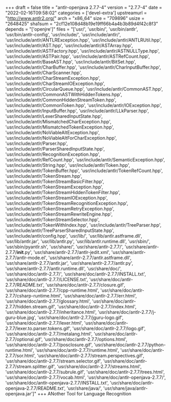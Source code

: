 +++
draft = false
title = "antlr-openjava 2.7.7-4"
version = "2.7.7-4"
date = "2022-02-16T09:58:02"
categories = ['devel-extra']
upstreamurl = "http://www.antlr2.org/"
arch = "x86_64"
size = "709896"
usize = "2648425"
sha1sum = "2cf12e108d48b19e19ff66b4a4b3b89d4f42c8f3"
depends = "['openjre']"
files = "['usr/', 'usr/bin/', 'usr/bin/antlr', 'usr/bin/antlr-config', 'usr/include/', 'usr/include/antlr/', 'usr/include/antlr/ANTLRException.hpp', 'usr/include/antlr/ANTLRUtil.hpp', 'usr/include/antlr/AST.hpp', 'usr/include/antlr/ASTArray.hpp', 'usr/include/antlr/ASTFactory.hpp', 'usr/include/antlr/ASTNULLType.hpp', 'usr/include/antlr/ASTPair.hpp', 'usr/include/antlr/ASTRefCount.hpp', 'usr/include/antlr/BaseAST.hpp', 'usr/include/antlr/BitSet.hpp', 'usr/include/antlr/CharBuffer.hpp', 'usr/include/antlr/CharInputBuffer.hpp', 'usr/include/antlr/CharScanner.hpp', 'usr/include/antlr/CharStreamException.hpp', 'usr/include/antlr/CharStreamIOException.hpp', 'usr/include/antlr/CircularQueue.hpp', 'usr/include/antlr/CommonAST.hpp', 'usr/include/antlr/CommonASTWithHiddenTokens.hpp', 'usr/include/antlr/CommonHiddenStreamToken.hpp', 'usr/include/antlr/CommonToken.hpp', 'usr/include/antlr/IOException.hpp', 'usr/include/antlr/InputBuffer.hpp', 'usr/include/antlr/LLkParser.hpp', 'usr/include/antlr/LexerSharedInputState.hpp', 'usr/include/antlr/MismatchedCharException.hpp', 'usr/include/antlr/MismatchedTokenException.hpp', 'usr/include/antlr/NoViableAltException.hpp', 'usr/include/antlr/NoViableAltForCharException.hpp', 'usr/include/antlr/Parser.hpp', 'usr/include/antlr/ParserSharedInputState.hpp', 'usr/include/antlr/RecognitionException.hpp', 'usr/include/antlr/RefCount.hpp', 'usr/include/antlr/SemanticException.hpp', 'usr/include/antlr/String.hpp', 'usr/include/antlr/Token.hpp', 'usr/include/antlr/TokenBuffer.hpp', 'usr/include/antlr/TokenRefCount.hpp', 'usr/include/antlr/TokenStream.hpp', 'usr/include/antlr/TokenStreamBasicFilter.hpp', 'usr/include/antlr/TokenStreamException.hpp', 'usr/include/antlr/TokenStreamHiddenTokenFilter.hpp', 'usr/include/antlr/TokenStreamIOException.hpp', 'usr/include/antlr/TokenStreamRecognitionException.hpp', 'usr/include/antlr/TokenStreamRetryException.hpp', 'usr/include/antlr/TokenStreamRewriteEngine.hpp', 'usr/include/antlr/TokenStreamSelector.hpp', 'usr/include/antlr/TokenWithIndex.hpp', 'usr/include/antlr/TreeParser.hpp', 'usr/include/antlr/TreeParserSharedInputState.hpp', 'usr/include/antlr/config.hpp', 'usr/lib/', 'usr/lib/antlr.astframe.dll', 'usr/lib/antlr.jar', 'usr/lib/antlr.py', 'usr/lib/antlr.runtime.dll', 'usr/sbin/', 'usr/sbin/pyantlr.sh', 'usr/share/', 'usr/share/antlr-2.7.7/', 'usr/share/antlr-2.7.7/__init__.py', 'usr/share/antlr-2.7.7/antlr-jedit.xml', 'usr/share/antlr-2.7.7/antlr-mode.el', 'usr/share/antlr-2.7.7/antlr.astframe.dll', 'usr/share/antlr-2.7.7/antlr.jar', 'usr/share/antlr-2.7.7/antlr.py', 'usr/share/antlr-2.7.7/antlr.runtime.dll', 'usr/share/doc/', 'usr/share/doc/antlr-2.7.7/', 'usr/share/doc/antlr-2.7.7/INSTALL.txt', 'usr/share/doc/antlr-2.7.7/LICENSE.txt', 'usr/share/doc/antlr-2.7.7/README.txt', 'usr/share/doc/antlr-2.7.7/closure.gif', 'usr/share/doc/antlr-2.7.7/cpp-runtime.html', 'usr/share/doc/antlr-2.7.7/csharp-runtime.html', 'usr/share/doc/antlr-2.7.7/err.html', 'usr/share/doc/antlr-2.7.7/glossary.html', 'usr/share/doc/antlr-2.7.7/hidden.stream.gif', 'usr/share/doc/antlr-2.7.7/index.html', 'usr/share/doc/antlr-2.7.7/inheritance.html', 'usr/share/doc/antlr-2.7.7/j-guru-blue.jpg', 'usr/share/doc/antlr-2.7.7/jguru-logo.gif', 'usr/share/doc/antlr-2.7.7/lexer.html', 'usr/share/doc/antlr-2.7.7/lexer.to.parser.tokens.gif', 'usr/share/doc/antlr-2.7.7/logo.gif', 'usr/share/doc/antlr-2.7.7/metalang.html', 'usr/share/doc/antlr-2.7.7/optional.gif', 'usr/share/doc/antlr-2.7.7/options.html', 'usr/share/doc/antlr-2.7.7/posclosure.gif', 'usr/share/doc/antlr-2.7.7/python-runtime.html', 'usr/share/doc/antlr-2.7.7/runtime.html', 'usr/share/doc/antlr-2.7.7/sor.html', 'usr/share/doc/antlr-2.7.7/stream.perspectives.gif', 'usr/share/doc/antlr-2.7.7/stream.selector.gif', 'usr/share/doc/antlr-2.7.7/stream.splitter.gif', 'usr/share/doc/antlr-2.7.7/streams.html', 'usr/share/doc/antlr-2.7.7/subrule.gif', 'usr/share/doc/antlr-2.7.7/trees.html', 'usr/share/doc/antlr-2.7.7/vocab.html', 'usr/share/doc/antlr-openjava-2.7.7/', 'usr/share/doc/antlr-openjava-2.7.7/INSTALL.txt', 'usr/share/doc/antlr-openjava-2.7.7/README.txt', 'usr/share/java/', 'usr/share/java/antlr-openjava.jar']"
+++
ANother Tool for Language Recognition